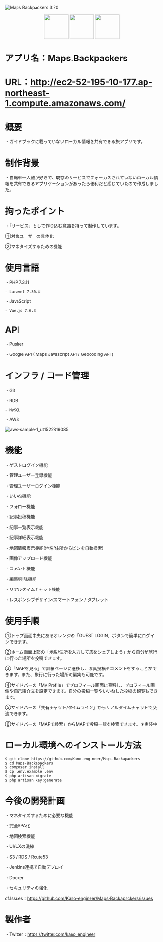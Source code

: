 ![Maps Backpackers 3:20](https://user-images.githubusercontent.com/71540533/111856298-0f88db80-896d-11eb-8c01-e854f965e4c5.gif)

<p align="center">
  <a href="PWA公式サイトURL"><img src="https://user-images.githubusercontent.com/71540533/111902057-cc1e9200-8a7e-11eb-8878-38ecf9b89daf.png" height="80px;" /></a>
  <a href="Firebase公式サイトURL"><img src="https://user-images.githubusercontent.com/71540533/111902059-cd4fbf00-8a7e-11eb-851b-f2ffff37f3f1.png" height="80px;" /></a>
  <a href="sweetalert公式サイトURL"><img src="https://user-images.githubusercontent.com/71540533/111902063-cde85580-8a7e-11eb-8b8c-6b1f7e02c2e3.jpg" height="80px;" /></a>
</p>

# アプリ名：Maps.Backpackers

# URL：http://ec2-52-195-10-177.ap-northeast-1.compute.amazonaws.com/

# 概要

・ガイドブックに載っていないローカル情報を共有できる旅アプリです。

# 制作背景

・自転車一人旅が好きで、既存のサービスでフォーカスされていないローカル情報を共有できるアプリケーションがあったら便利だと感じていたので作成しました。

# 拘ったポイント

・「サービス」として作り込む意識を持って制作しています。

①対象ユーザーの具体化

②マネタイズするための機能


# 使用言語

・PHP 7.3.11

    - Laravel 7.30.4

・JavaScript

    - Vue.js 7.6.3

# API 

・Pusher

・Google API ( Maps Javascript API / Geocoding API )


# インフラ / コード管理

・Git

・RDB

    - MySQL

・AWS

![aws-sample-1_ut1522819085](https://user-images.githubusercontent.com/71540533/109102044-579c5000-776b-11eb-9e0b-e3afb6f0e42e.png)

# 機能

・ゲストログイン機能

・管理ユーザー登録機能

・管理ユーザーログイン機能

・いいね機能

・フォロー機能

・記事投稿機能

・記事一覧表示機能

・記事詳細表示機能

・地図情報表示機能(地名/住所からピンを自動検索)

・画像アップロード機能

・コメント機能

・編集/削除機能

・リアルタイムチャット機能

・レスポンシブデザイン(スマートフォン / タブレット)

# 使用手順
①トップ画面中央にあるオレンジの「GUEST LOGIN」ボタンで簡単にログインできます。

②ホーム画面上部の「地名/住所を入力して旅をシェアしよう」から自分が旅行に行った場所を投稿できます。

③「MAPを見る」で詳細ページに遷移し、写真投稿やコメントをすることができます。また、旅行に行った場所の編集も可能です。

④サイドバーの「My Profile」でプロフィール画面に遷移し、プロフィール画像や自己紹介文を設定できます。自分の投稿一覧やいいねした投稿の観覧もできます。

⑤サイドバーの「共有チャット/タイムライン」からリアルタイムチャットで交流できます。

⑥サイドバーの「MAPで検索」からMAPで投稿一覧を検索できます。＊実装中

# ローカル環境へのインストール方法

    $ git clone https://github.com/Kano-engineer/Maps-Backapackers
    $ cd Maps-Backapackers
    $ composer install
    $ cp .env.example .env
    $ php artisan migrate
    $ php artisan key:generate

# 今後の開発計画

・マネタイズするために必要な機能

・完全SPA化

・地図検索機能

・UI/UXの洗練

・S3 / RDS / Route53

・Jenkins連携で自動デプロイ

・Docker

・セキュリティの強化

cf.Issues：https://github.com/Kano-engineer/Maps-Backapackers/issues

# 製作者

・Twitter：https://twitter.com/kano_engineer
